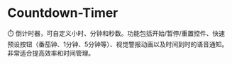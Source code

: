 # Countdown-Timer
⏱️ 倒计时器，可自定义小时、分钟和秒数。功能包括开始/暂停/重置控件、快速预设按钮（番茄钟、1分钟、5分钟等）、视觉警报动画以及时间到时的语音通知。非常适合提高效率和时间管理。
